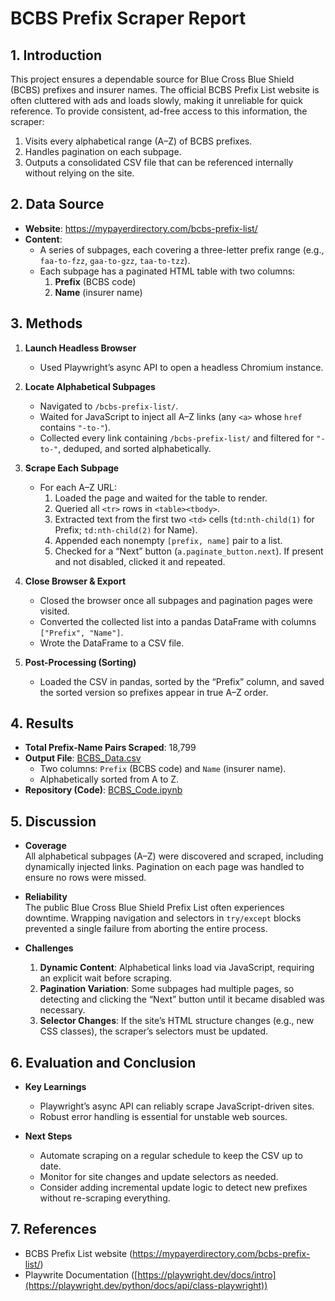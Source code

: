 # BCBS Prefix Scraper Report

## 1. Introduction
This project ensures a dependable source for Blue Cross Blue Shield (BCBS) prefixes and insurer names. The official BCBS Prefix List website is often cluttered with ads and loads slowly, making it unreliable for quick reference. To provide consistent, ad-free access to this information, the scraper:

1. Visits every alphabetical range (A–Z) of BCBS prefixes.  
2. Handles pagination on each subpage.  
3. Outputs a consolidated CSV file that can be referenced internally without relying on the site.

## 2. Data Source
- **Website**: https://mypayerdirectory.com/bcbs-prefix-list/  
- **Content**:  
  - A series of subpages, each covering a three-letter prefix range (e.g., `faa-to-fzz`, `gaa-to-gzz`, `taa-to-tzz`).  
  - Each subpage has a paginated HTML table with two columns:
    1. **Prefix** (BCBS code)  
    2. **Name** (insurer name)

## 3. Methods

1. **Launch Headless Browser**  
   - Used Playwright’s async API to open a headless Chromium instance.

2. **Locate Alphabetical Subpages**  
   - Navigated to `/bcbs-prefix-list/`.  
   - Waited for JavaScript to inject all A–Z links (any `<a>` whose `href` contains `"-to-"`).  
   - Collected every link containing `/bcbs-prefix-list/` and filtered for `"-to-"`, deduped, and sorted alphabetically.

3. **Scrape Each Subpage**  
   - For each A–Z URL:  
     1. Loaded the page and waited for the table to render.  
     2. Queried all `<tr>` rows in `<table><tbody>`.  
     3. Extracted text from the first two `<td>` cells (`td:nth-child(1)` for Prefix; `td:nth-child(2)` for Name).  
     4. Appended each nonempty `[prefix, name]` pair to a list.  
     5. Checked for a “Next” button (`a.paginate_button.next`). If present and not disabled, clicked it and repeated.

4. **Close Browser & Export**  
   - Closed the browser once all subpages and pagination pages were visited.  
   - Converted the collected list into a pandas DataFrame with columns `["Prefix", "Name"]`.  
   - Wrote the DataFrame to a CSV file.

5. **Post-Processing (Sorting)**  
   - Loaded the CSV in pandas, sorted by the “Prefix” column, and saved the sorted version so prefixes appear in true A–Z order.

## 4. Results

- **Total Prefix-Name Pairs Scraped**: 18,799  
- **Output File**: [BCBS_Data.csv](https://github.com/DataHues/BCBS-Prefix-Scraper/blob/main/BCBS_Data.csv) 
  - Two columns: `Prefix` (BCBS code) and `Name` (insurer name).  
  - Alphabetically sorted from A to Z.
- **Repository (Code)**: [BCBS_Code.ipynb](https://github.com/DataHues/BCBS-Prefix-Scraper/blob/main/BCBS_Code.ipynb)

## 5. Discussion

- **Coverage**  
  All alphabetical subpages (A–Z) were discovered and scraped, including dynamically injected links. Pagination on each page was handled to ensure no rows were missed.

- **Reliability**  
  The public Blue Cross Blue Shield Prefix List often experiences downtime. Wrapping navigation and selectors in `try/except` blocks prevented a single failure from aborting the entire process.

- **Challenges**  
  1. **Dynamic Content**: Alphabetical links load via JavaScript, requiring an explicit wait before scraping.  
  2. **Pagination Variation**: Some subpages had multiple pages, so detecting and clicking the “Next” button until it became disabled was necessary.  
  3. **Selector Changes**: If the site’s HTML structure changes (e.g., new CSS classes), the scraper’s selectors must be updated.

## 6. Evaluation and Conclusion

- **Key Learnings**  
  - Playwright’s async API can reliably scrape JavaScript-driven sites.  
  - Robust error handling is essential for unstable web sources.

- **Next Steps**  
  - Automate scraping on a regular schedule to keep the CSV up to date.  
  - Monitor for site changes and update selectors as needed.  
  - Consider adding incremental update logic to detect new prefixes without re-scraping everything.

## 7. References

- BCBS Prefix List website (https://mypayerdirectory.com/bcbs-prefix-list/)
- Playwrite Documentation ([https://playwright.dev/docs/intro](https://playwright.dev/python/docs/api/class-playwright))


